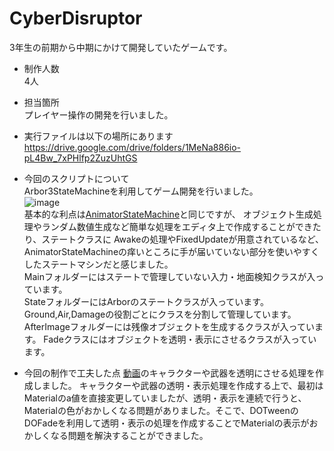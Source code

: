 # CyberDisruptor
3年生の前期から中期にかけて開発していたゲームです。

- 制作人数  
4人  

- 担当箇所  
プレイヤー操作の開発を行いました。  

- 実行ファイルは以下の場所にあります  
https://drive.google.com/drive/folders/1MeNa886io-pL4Bw_7xPHlfp2ZuzUhtGS

- 今回のスクリプトについて  
Arbor3StateMachineを利用してゲーム開発を行いました。  
![image](https://github.com/user-attachments/assets/d5fa1398-bd63-4449-9752-059aec72fa45)  
基本的な利点は[AnimatorStateMachine](https://github.com/hamster3156/CyberBlade)と同じですが、
オブジェクト生成処理やランダム数値生成など簡単な処理をエディタ上で作成することができたり、ステートクラスに
Awakeの処理やFixedUpdateが用意されているなど、AnimatorStateMachineの痒いところに手が届いていない部分を使いやすくしたステートマシンだと感じました。  
Mainフォルダーにはステートで管理していない入力・地面検知クラスが入っています。  
StateフォルダーにはArborのステートクラスが入っています。Ground,Air,Damageの役割ごとにクラスを分割して管理しています。
AfterImageフォルダーには残像オブジェクトを生成するクラスが入っています。
Fadeクラスにはオブジェクトを透明・表示にさせるクラスが入っています。

- 今回の制作で工夫した点
[動画](https://github.com/user-attachments/assets/2ee700ee-54b7-41e2-b3c8-da5d5a827438)のキャラクターや武器を透明にさせる処理を作成しました。
キャラクターや武器の透明・表示処理を作成する上で、最初はMaterialのa値を直接変更していましたが、透明・表示を連続で行うと、Materialの色がおかしくなる問題がありました。そこで、DOTweenのDOFadeを利用して透明・表示の処理を作成することでMaterialの表示がおかしくなる問題を解決することができました。
 


